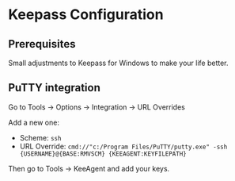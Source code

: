 # Keepass Configuration

## Prerequisites

Small adjustments to Keepass for Windows to make your life better.

## PuTTY integration

Go to Tools &rarr; Options &rarr; Integration &rarr; URL Overrides

Add a new one:

* Scheme: `ssh`
* URL Override: `cmd://"c:/Program Files/PuTTY/putty.exe" -ssh {USERNAME}@{BASE:RMVSCM} {KEEAGENT:KEYFILEPATH}`

Then go to Tools &rarr; KeeAgent and add your keys.
